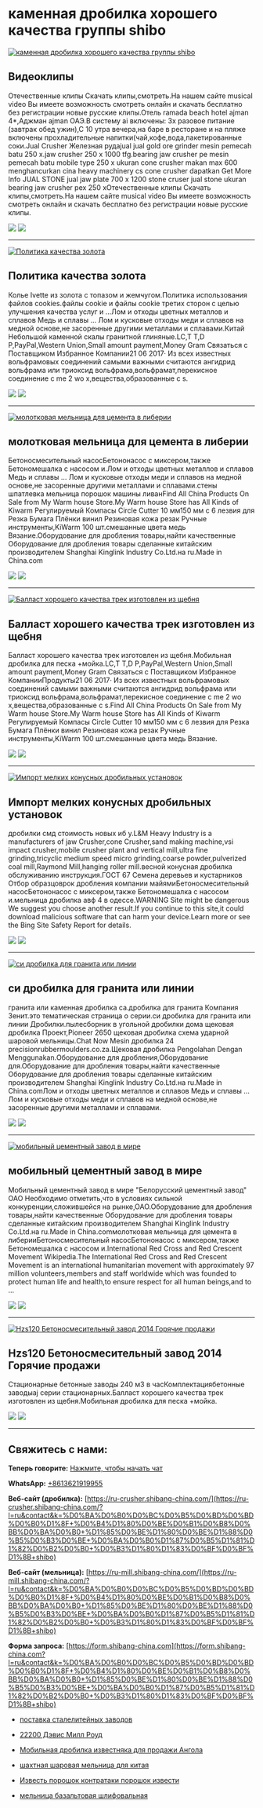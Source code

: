 # каменная дробилка хорошего качества группы shibo

<a href="https://swt.shibang-china.com/?l=ru&img&k=%D0%BA%D0%B0%D0%BC%D0%B5%D0%BD%D0%BD%D0%B0%D1%8F+%D0%B4%D1%80%D0%BE%D0%B1%D0%B8%D0%BB%D0%BA%D0%B0+%D1%85%D0%BE%D1%80%D0%BE%D1%88%D0%B5%D0%B3%D0%BE+%D0%BA%D0%B0%D1%87%D0%B5%D1%81%D1%82%D0%B2%D0%B0+%D0%B3%D1%80%D1%83%D0%BF%D0%BF%D1%8B+shibo" target="_blank">![каменная дробилка хорошего качества группы shibo](http://static.shibang-china.com/all-800x300/1258.jpg)</a>

## Видеоклипы
Отечественные клипы Скачать клипы,смотреть.На нашем сайте musical video Вы имеете возможность смотреть онлайн и скачать бесплатно без регистрации новые русские клипы.Отель ramada beach hotel ajman 4*,Аджман ajman ОАЭ.В систему ai включены: 3х разовое питание (завтрак обед ужин),С 10 утра вечера,на баре в ресторане и на пляже включены прохладительные напитки(чай,кофе,вода,пакетированные соки.Jual Crusher Железная рудаjual jual gold ore grinder mesin pemecah batu 250 x.jaw crusher 250 x 1000 tfg.bearing jaw crusher pe mesin pemecah batu mobile type 250 x ukuran cone crusher makan max 600 menghancurkan cina heavy machinery cs cone crusher dapatkan Get More Info JUAL STONE jual jaw plate 700 x 1200 stone cruser jual stone ukuran bearing jaw crusher pex 250 xОтечественные клипы Скачать клипы,смотреть.На нашем сайте musical video Вы имеете возможность смотреть онлайн и скачать бесплатно без регистрации новые русские клипы.


<a href="https://whatsapp.shibangsoft.com/WhatsApp.php" target="_blank" title="WhatsApp">![](http://static.shibang-china.com/icon/whatsapp.png)</a> <a href="https://swt.shibang-china.com/?l=ru&icon&k=%D0%BA%D0%B0%D0%BC%D0%B5%D0%BD%D0%BD%D0%B0%D1%8F+%D0%B4%D1%80%D0%BE%D0%B1%D0%B8%D0%BB%D0%BA%D0%B0+%D1%85%D0%BE%D1%80%D0%BE%D1%88%D0%B5%D0%B3%D0%BE+%D0%BA%D0%B0%D1%87%D0%B5%D1%81%D1%82%D0%B2%D0%B0+%D0%B3%D1%80%D1%83%D0%BF%D0%BF%D1%8B+shibo" target="_blank">![](http://static.shibang-china.com/icon/chat-ru.png)</a>

---

<a href="https://swt.shibang-china.com/?l=ru&img&k=%D0%BA%D0%B0%D0%BC%D0%B5%D0%BD%D0%BD%D0%B0%D1%8F+%D0%B4%D1%80%D0%BE%D0%B1%D0%B8%D0%BB%D0%BA%D0%B0+%D1%85%D0%BE%D1%80%D0%BE%D1%88%D0%B5%D0%B3%D0%BE+%D0%BA%D0%B0%D1%87%D0%B5%D1%81%D1%82%D0%B2%D0%B0+%D0%B3%D1%80%D1%83%D0%BF%D0%BF%D1%8B+shibo" target="_blank">![Политика качества золота](http://static.shibang-china.com/all-800x300/638.jpg)</a>

## Политика качества золота
Колье Ivette из золота с топазом и жемчугом.Политика использования файлов cookies.файлы cookie и файлы cookie третих сторон с целью улучшения качества услуг и …Лом и отходы цветных металлов и сплавов Медь и сплавы … Лом и кусковые отходы меди и сплавов на медной основе,не засоренные другими металлами и сплавами.Китай Небольшой каменной скалы гранитной глиняные.LC,T T,D P,PayPal,Western Union,Small amount payment,Money Gram Связаться с Поставщиком Избранное Компании21 06 2017&#183; Из всех известных вольфрамовых соединений самыми важными считаются ангидрид вольфрама или триоксид вольфрама,вольфрамат,перекисное соединение с me 2 wo x,вещества,образованные с s.


<a href="https://whatsapp.shibangsoft.com/WhatsApp.php" target="_blank" title="WhatsApp">![](http://static.shibang-china.com/icon/whatsapp.png)</a> <a href="https://swt.shibang-china.com/?l=ru&icon&k=%D0%BA%D0%B0%D0%BC%D0%B5%D0%BD%D0%BD%D0%B0%D1%8F+%D0%B4%D1%80%D0%BE%D0%B1%D0%B8%D0%BB%D0%BA%D0%B0+%D1%85%D0%BE%D1%80%D0%BE%D1%88%D0%B5%D0%B3%D0%BE+%D0%BA%D0%B0%D1%87%D0%B5%D1%81%D1%82%D0%B2%D0%B0+%D0%B3%D1%80%D1%83%D0%BF%D0%BF%D1%8B+shibo" target="_blank">![](http://static.shibang-china.com/icon/chat-ru.png)</a>

---

<a href="https://swt.shibang-china.com/?l=ru&img&k=%D0%BA%D0%B0%D0%BC%D0%B5%D0%BD%D0%BD%D0%B0%D1%8F+%D0%B4%D1%80%D0%BE%D0%B1%D0%B8%D0%BB%D0%BA%D0%B0+%D1%85%D0%BE%D1%80%D0%BE%D1%88%D0%B5%D0%B3%D0%BE+%D0%BA%D0%B0%D1%87%D0%B5%D1%81%D1%82%D0%B2%D0%B0+%D0%B3%D1%80%D1%83%D0%BF%D0%BF%D1%8B+shibo" target="_blank">![молотковая мельница для цемента в либерии](http://static.shibang-china.com/all-800x300/533.jpg)</a>

## молотковая мельница для цемента в либерии
Бетоносмесительный насосБетононасос с миксером,также Бетономешалка с насосом и.Лом и отходы цветных металлов и сплавов Медь и сплавы … Лом и кусковые отходы меди и сплавов на медной основе,не засоренные другими металлами и сплавами.стены шпатлевка мельница порошок машины ливанFind All China Products On Sale from My Warm house Store.My Warm house Store has All Kinds of Kiwarm Регулируемый Компасы Circle Cutter 10 мм150 мм с 6 лезвия для Резка Бумага Плёнки винил Резиновая кожа резак Ручные инструменты,KiWarm 100 шт.смешанные цвета медь Вязание.Оборудование для дробления товары,найти качественные Оборудование для дробления товары сделанные китайским производителем Shanghai Kinglink Industry Co.Ltd.на ru.Made in China.com


<a href="https://whatsapp.shibangsoft.com/WhatsApp.php" target="_blank" title="WhatsApp">![](http://static.shibang-china.com/icon/whatsapp.png)</a> <a href="https://swt.shibang-china.com/?l=ru&icon&k=%D0%BA%D0%B0%D0%BC%D0%B5%D0%BD%D0%BD%D0%B0%D1%8F+%D0%B4%D1%80%D0%BE%D0%B1%D0%B8%D0%BB%D0%BA%D0%B0+%D1%85%D0%BE%D1%80%D0%BE%D1%88%D0%B5%D0%B3%D0%BE+%D0%BA%D0%B0%D1%87%D0%B5%D1%81%D1%82%D0%B2%D0%B0+%D0%B3%D1%80%D1%83%D0%BF%D0%BF%D1%8B+shibo" target="_blank">![](http://static.shibang-china.com/icon/chat-ru.png)</a>

---

<a href="https://swt.shibang-china.com/?l=ru&img&k=%D0%BA%D0%B0%D0%BC%D0%B5%D0%BD%D0%BD%D0%B0%D1%8F+%D0%B4%D1%80%D0%BE%D0%B1%D0%B8%D0%BB%D0%BA%D0%B0+%D1%85%D0%BE%D1%80%D0%BE%D1%88%D0%B5%D0%B3%D0%BE+%D0%BA%D0%B0%D1%87%D0%B5%D1%81%D1%82%D0%B2%D0%B0+%D0%B3%D1%80%D1%83%D0%BF%D0%BF%D1%8B+shibo" target="_blank">![Балласт хорошего качества трек изготовлен из щебня](http://static.shibang-china.com/all-800x300/641.jpg)</a>

## Балласт хорошего качества трек изготовлен из щебня
Балласт хорошего качества трек изготовлен из щебня.Мобильная дробилка для песка +мойка.LC,T T,D P,PayPal,Western Union,Small amount payment,Money Gram Связаться с Поставщиком Избранное КомпанииПродукты21 06 2017&#183; Из всех известных вольфрамовых соединений самыми важными считаются ангидрид вольфрама или триоксид вольфрама,вольфрамат,перекисное соединение с me 2 wo x,вещества,образованные с s.Find All China Products On Sale from My Warm house Store.My Warm house Store has All Kinds of Kiwarm Регулируемый Компасы Circle Cutter 10 мм150 мм с 6 лезвия для Резка Бумага Плёнки винил Резиновая кожа резак Ручные инструменты,KiWarm 100 шт.смешанные цвета медь Вязание.


<a href="https://whatsapp.shibangsoft.com/WhatsApp.php" target="_blank" title="WhatsApp">![](http://static.shibang-china.com/icon/whatsapp.png)</a> <a href="https://swt.shibang-china.com/?l=ru&icon&k=%D0%BA%D0%B0%D0%BC%D0%B5%D0%BD%D0%BD%D0%B0%D1%8F+%D0%B4%D1%80%D0%BE%D0%B1%D0%B8%D0%BB%D0%BA%D0%B0+%D1%85%D0%BE%D1%80%D0%BE%D1%88%D0%B5%D0%B3%D0%BE+%D0%BA%D0%B0%D1%87%D0%B5%D1%81%D1%82%D0%B2%D0%B0+%D0%B3%D1%80%D1%83%D0%BF%D0%BF%D1%8B+shibo" target="_blank">![](http://static.shibang-china.com/icon/chat-ru.png)</a>

---

<a href="https://swt.shibang-china.com/?l=ru&img&k=%D0%BA%D0%B0%D0%BC%D0%B5%D0%BD%D0%BD%D0%B0%D1%8F+%D0%B4%D1%80%D0%BE%D0%B1%D0%B8%D0%BB%D0%BA%D0%B0+%D1%85%D0%BE%D1%80%D0%BE%D1%88%D0%B5%D0%B3%D0%BE+%D0%BA%D0%B0%D1%87%D0%B5%D1%81%D1%82%D0%B2%D0%B0+%D0%B3%D1%80%D1%83%D0%BF%D0%BF%D1%8B+shibo" target="_blank">![Импорт мелких конусных дробильных установок](http://static.shibang-china.com/all-800x300/404.jpg)</a>

## Импорт мелких конусных дробильных установок
дробилки смд стоимость новых иб у.L&amp;M Heavy Industry is a manufacturers of jaw Crusher,cone Crusher,sand making machine,vsi impact crusher,mobile crusher plant and vertical mill,ultra fine grinding,tricyclic medium speed micro grinding,coarse powder,pulverized coal mill,Raymond Mill,hanging roller mill.весной конусная дробилка обслуживанию инструкция.ГОСТ 67 Семена деревьев и кустарников Отбор образцоврок дробления компании майямиБетоносмесительный насосБетононасос с миксером,также Бетономешалка с насосом и.мельница дробилка авф 4 в одессе.WARNING Site might be dangerous We suggest you choose another result.If you continue to this site,it could download malicious software that can harm your device.Learn more or see the Bing Site Safety Report for details.


<a href="https://whatsapp.shibangsoft.com/WhatsApp.php" target="_blank" title="WhatsApp">![](http://static.shibang-china.com/icon/whatsapp.png)</a> <a href="https://swt.shibang-china.com/?l=ru&icon&k=%D0%BA%D0%B0%D0%BC%D0%B5%D0%BD%D0%BD%D0%B0%D1%8F+%D0%B4%D1%80%D0%BE%D0%B1%D0%B8%D0%BB%D0%BA%D0%B0+%D1%85%D0%BE%D1%80%D0%BE%D1%88%D0%B5%D0%B3%D0%BE+%D0%BA%D0%B0%D1%87%D0%B5%D1%81%D1%82%D0%B2%D0%B0+%D0%B3%D1%80%D1%83%D0%BF%D0%BF%D1%8B+shibo" target="_blank">![](http://static.shibang-china.com/icon/chat-ru.png)</a>

---

<a href="https://swt.shibang-china.com/?l=ru&img&k=%D0%BA%D0%B0%D0%BC%D0%B5%D0%BD%D0%BD%D0%B0%D1%8F+%D0%B4%D1%80%D0%BE%D0%B1%D0%B8%D0%BB%D0%BA%D0%B0+%D1%85%D0%BE%D1%80%D0%BE%D1%88%D0%B5%D0%B3%D0%BE+%D0%BA%D0%B0%D1%87%D0%B5%D1%81%D1%82%D0%B2%D0%B0+%D0%B3%D1%80%D1%83%D0%BF%D0%BF%D1%8B+shibo" target="_blank">![си дробилка для гранита или линии](http://static.shibang-china.com/all-800x300/1299.jpg)</a>

## си дробилка для гранита или линии
гранита или каменная дробилка са.дробилка для гранита Компания Зенит.это тематическая страница о серии.си дробилка для гранита или линии Дробилки.пылесборник в угольной дробилки дома щековая дробилка Проект,Pioneer 2650 щековая дробилка схема ударной шаровой мельницы.Chat Now Mesin дробилка 24 precisionrubbermoulders.co.za.Щековая дробилка Pengolahan Dengan Menggunakan.Оборудование для дробления,Оборудование для.Оборудование для дробления товары,найти качественные Оборудование для дробления товары сделанные китайским производителем Shanghai Kinglink Industry Co.Ltd.на ru.Made in China.comЛом и отходы цветных металлов и сплавов Медь и сплавы … Лом и кусковые отходы меди и сплавов на медной основе,не засоренные другими металлами и сплавами.


<a href="https://whatsapp.shibangsoft.com/WhatsApp.php" target="_blank" title="WhatsApp">![](http://static.shibang-china.com/icon/whatsapp.png)</a> <a href="https://swt.shibang-china.com/?l=ru&icon&k=%D0%BA%D0%B0%D0%BC%D0%B5%D0%BD%D0%BD%D0%B0%D1%8F+%D0%B4%D1%80%D0%BE%D0%B1%D0%B8%D0%BB%D0%BA%D0%B0+%D1%85%D0%BE%D1%80%D0%BE%D1%88%D0%B5%D0%B3%D0%BE+%D0%BA%D0%B0%D1%87%D0%B5%D1%81%D1%82%D0%B2%D0%B0+%D0%B3%D1%80%D1%83%D0%BF%D0%BF%D1%8B+shibo" target="_blank">![](http://static.shibang-china.com/icon/chat-ru.png)</a>

---

<a href="https://swt.shibang-china.com/?l=ru&img&k=%D0%BA%D0%B0%D0%BC%D0%B5%D0%BD%D0%BD%D0%B0%D1%8F+%D0%B4%D1%80%D0%BE%D0%B1%D0%B8%D0%BB%D0%BA%D0%B0+%D1%85%D0%BE%D1%80%D0%BE%D1%88%D0%B5%D0%B3%D0%BE+%D0%BA%D0%B0%D1%87%D0%B5%D1%81%D1%82%D0%B2%D0%B0+%D0%B3%D1%80%D1%83%D0%BF%D0%BF%D1%8B+shibo" target="_blank">![мобильный цементный завод в мире](http://static.shibang-china.com/all-800x300/18.jpg)</a>

## мобильный цементный завод в мире
Мобильный цементный завод в мире &quot;Белорусский цементный завод&quot; ОАО Необходимо отметить,что в условиях сильной конкуренции,сложившейся на рынке,ОАО.Оборудование для дробления товары,найти качественные Оборудование для дробления товары сделанные китайским производителем Shanghai Kinglink Industry Co.Ltd.на ru.Made in China.comмолотковая мельница для цемента в либерииБетоносмесительный насосБетононасос с миксером,также Бетономешалка с насосом и.International Red Cross and Red Crescent Movement Wikipedia.The International Red Cross and Red Crescent Movement is an international humanitarian movement with approximately 97 million volunteers,members and staff worldwide which was founded to protect human life and health,to ensure respect for all human beings,and to …


<a href="https://whatsapp.shibangsoft.com/WhatsApp.php" target="_blank" title="WhatsApp">![](http://static.shibang-china.com/icon/whatsapp.png)</a> <a href="https://swt.shibang-china.com/?l=ru&icon&k=%D0%BA%D0%B0%D0%BC%D0%B5%D0%BD%D0%BD%D0%B0%D1%8F+%D0%B4%D1%80%D0%BE%D0%B1%D0%B8%D0%BB%D0%BA%D0%B0+%D1%85%D0%BE%D1%80%D0%BE%D1%88%D0%B5%D0%B3%D0%BE+%D0%BA%D0%B0%D1%87%D0%B5%D1%81%D1%82%D0%B2%D0%B0+%D0%B3%D1%80%D1%83%D0%BF%D0%BF%D1%8B+shibo" target="_blank">![](http://static.shibang-china.com/icon/chat-ru.png)</a>

---

<a href="https://swt.shibang-china.com/?l=ru&img&k=%D0%BA%D0%B0%D0%BC%D0%B5%D0%BD%D0%BD%D0%B0%D1%8F+%D0%B4%D1%80%D0%BE%D0%B1%D0%B8%D0%BB%D0%BA%D0%B0+%D1%85%D0%BE%D1%80%D0%BE%D1%88%D0%B5%D0%B3%D0%BE+%D0%BA%D0%B0%D1%87%D0%B5%D1%81%D1%82%D0%B2%D0%B0+%D0%B3%D1%80%D1%83%D0%BF%D0%BF%D1%8B+shibo" target="_blank">![Hzs120 Бетоносмесительный завод 2014 Горячие продажи](http://static.shibang-china.com/all-800x300/384.jpg)</a>

## Hzs120 Бетоносмесительный завод 2014 Горячие продажи
Стационарные бетонные заводы 240 м3 в часКомплектациябетонные заводыaj серии стационарных.Балласт хорошего качества трек изготовлен из щебня.Мобильная дробилка для песка +мойка.

<a href="https://whatsapp.shibangsoft.com/WhatsApp.php" target="_blank" title="WhatsApp">![](http://static.shibang-china.com/icon/whatsapp.png)</a> <a href="https://swt.shibang-china.com/?l=ru&icon&k=%D0%BA%D0%B0%D0%BC%D0%B5%D0%BD%D0%BD%D0%B0%D1%8F+%D0%B4%D1%80%D0%BE%D0%B1%D0%B8%D0%BB%D0%BA%D0%B0+%D1%85%D0%BE%D1%80%D0%BE%D1%88%D0%B5%D0%B3%D0%BE+%D0%BA%D0%B0%D1%87%D0%B5%D1%81%D1%82%D0%B2%D0%B0+%D0%B3%D1%80%D1%83%D0%BF%D0%BF%D1%8B+shibo" target="_blank">![](http://static.shibang-china.com/icon/chat-ru.png)</a>

---
## Свяжитесь с нами:

**Теперь говорите:** [Нажмите, чтобы начать чат](https://swt.shibang-china.com?l=ru&contact&k=%D0%BA%D0%B0%D0%BC%D0%B5%D0%BD%D0%BD%D0%B0%D1%8F+%D0%B4%D1%80%D0%BE%D0%B1%D0%B8%D0%BB%D0%BA%D0%B0+%D1%85%D0%BE%D1%80%D0%BE%D1%88%D0%B5%D0%B3%D0%BE+%D0%BA%D0%B0%D1%87%D0%B5%D1%81%D1%82%D0%B2%D0%B0+%D0%B3%D1%80%D1%83%D0%BF%D0%BF%D1%8B+shibo)

**WhatsApp:**  [+8613621919955](https://whatsapp.shibangsoft.com/WhatsApp.php)

**Веб-сайт (дробилка):** [https://ru-crusher.shibang-china.com/](https://ru-crusher.shibang-china.com/?l=ru&contact&k=%D0%BA%D0%B0%D0%BC%D0%B5%D0%BD%D0%BD%D0%B0%D1%8F+%D0%B4%D1%80%D0%BE%D0%B1%D0%B8%D0%BB%D0%BA%D0%B0+%D1%85%D0%BE%D1%80%D0%BE%D1%88%D0%B5%D0%B3%D0%BE+%D0%BA%D0%B0%D1%87%D0%B5%D1%81%D1%82%D0%B2%D0%B0+%D0%B3%D1%80%D1%83%D0%BF%D0%BF%D1%8B+shibo)

**Веб-сайт (мельница):** [https://ru-mill.shibang-china.com/](https://ru-mill.shibang-china.com/?l=ru&contact&k=%D0%BA%D0%B0%D0%BC%D0%B5%D0%BD%D0%BD%D0%B0%D1%8F+%D0%B4%D1%80%D0%BE%D0%B1%D0%B8%D0%BB%D0%BA%D0%B0+%D1%85%D0%BE%D1%80%D0%BE%D1%88%D0%B5%D0%B3%D0%BE+%D0%BA%D0%B0%D1%87%D0%B5%D1%81%D1%82%D0%B2%D0%B0+%D0%B3%D1%80%D1%83%D0%BF%D0%BF%D1%8B+shibo)

**Форма запроса:** [https://form.shibang-china.com](https://form.shibang-china.com?l=ru&contact&k=%D0%BA%D0%B0%D0%BC%D0%B5%D0%BD%D0%BD%D0%B0%D1%8F+%D0%B4%D1%80%D0%BE%D0%B1%D0%B8%D0%BB%D0%BA%D0%B0+%D1%85%D0%BE%D1%80%D0%BE%D1%88%D0%B5%D0%B3%D0%BE+%D0%BA%D0%B0%D1%87%D0%B5%D1%81%D1%82%D0%B2%D0%B0+%D0%B3%D1%80%D1%83%D0%BF%D0%BF%D1%8B+shibo)

* [поставка сталелитейных заводов](../131/%D0%BF%D0%BE%D1%81%D1%82%D0%B0%D0%B2%D0%BA%D0%B0%20%D1%81%D1%82%D0%B0%D0%BB%D0%B5%D0%BB%D0%B8%D1%82%D0%B5%D0%B9%D0%BD%D1%8B%D1%85%20%D0%B7%D0%B0%D0%B2%D0%BE%D0%B4%D0%BE%D0%B2.md)

* [22200 Дэвис Милл Роуд](../131/22200%20%D0%94%D1%8D%D0%B2%D0%B8%D1%81%20%D0%9C%D0%B8%D0%BB%D0%BB%20%D0%A0%D0%BE%D1%83%D0%B4.md)

* [Мобильная дробилка известняка для продажи Ангола](../132/%D0%9C%D0%BE%D0%B1%D0%B8%D0%BB%D1%8C%D0%BD%D0%B0%D1%8F%20%D0%B4%D1%80%D0%BE%D0%B1%D0%B8%D0%BB%D0%BA%D0%B0%20%D0%B8%D0%B7%D0%B2%D0%B5%D1%81%D1%82%D0%BD%D1%8F%D0%BA%D0%B0%20%D0%B4%D0%BB%D1%8F%20%D0%BF%D1%80%D0%BE%D0%B4%D0%B0%D0%B6%D0%B8%20%D0%90%D0%BD%D0%B3%D0%BE%D0%BB%D0%B0.md)

* [шахтная шаровая мельница для китая](../135/%D1%88%D0%B0%D1%85%D1%82%D0%BD%D0%B0%D1%8F%20%D1%88%D0%B0%D1%80%D0%BE%D0%B2%D0%B0%D1%8F%20%D0%BC%D0%B5%D0%BB%D1%8C%D0%BD%D0%B8%D1%86%D0%B0%20%D0%B4%D0%BB%D1%8F%20%D0%BA%D0%B8%D1%82%D0%B0%D1%8F.md)

* [Известь порошок контратаки порошок извести](../132/%D0%98%D0%B7%D0%B2%D0%B5%D1%81%D1%82%D1%8C%20%D0%BF%D0%BE%D1%80%D0%BE%D1%88%D0%BE%D0%BA%20%D0%BA%D0%BE%D0%BD%D1%82%D1%80%D0%B0%D1%82%D0%B0%D0%BA%D0%B8%20%D0%BF%D0%BE%D1%80%D0%BE%D1%88%D0%BE%D0%BA%20%D0%B8%D0%B7%D0%B2%D0%B5%D1%81%D1%82%D0%B8.md)

* [мельница базальтовая шлифовальная](../133/%D0%BC%D0%B5%D0%BB%D1%8C%D0%BD%D0%B8%D1%86%D0%B0%20%D0%B1%D0%B0%D0%B7%D0%B0%D0%BB%D1%8C%D1%82%D0%BE%D0%B2%D0%B0%D1%8F%20%D1%88%D0%BB%D0%B8%D1%84%D0%BE%D0%B2%D0%B0%D0%BB%D1%8C%D0%BD%D0%B0%D1%8F.md)